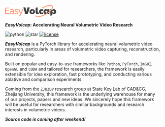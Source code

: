 <img src="assets/imgs/easyvolcap_logo.svg" alt="logo" width="33%"/>

*****EasyVolcap***: Accelerating Neural Volumetric Video Research**

![python](https://img.shields.io/github/languages/top/zju3dv/EasyVolcap)
![star](https://img.shields.io/github/stars/zju3dv/EasyVolcap)
[![license](https://img.shields.io/badge/license-zju3dv-white)](license)

***EasyVolcap*** is a PyTorch library for accelerating neural volumetric video research, particularly in areas of volumetric video capturing, reconstruction, and rendering.

Built on popular and easy-to-use frameworks like `Python`, `PyTorch`, `ImGUI`, `OpenGL` and `CUDA` and tailored for researchers, the framework is easily extensible for idea exploration, fast prototyping, and conducting various ablative and comparison experiments.

Coming from the [`ZJU3DV`](https://github.com/zju3dv) research group at State Key Lab of CAD&CG, Zhejiang University, this framework is the underlying warehouse for many of our projects, papers and new ideas.
We sincerely hope this framework will be useful for researchers with similar backgrounds and research interests in volumetric videos.

***Source code is coming after weekend!***
